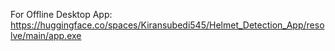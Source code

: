 For Offline Desktop App: 
https://huggingface.co/spaces/Kiransubedi545/Helmet_Detection_App/resolve/main/app.exe
